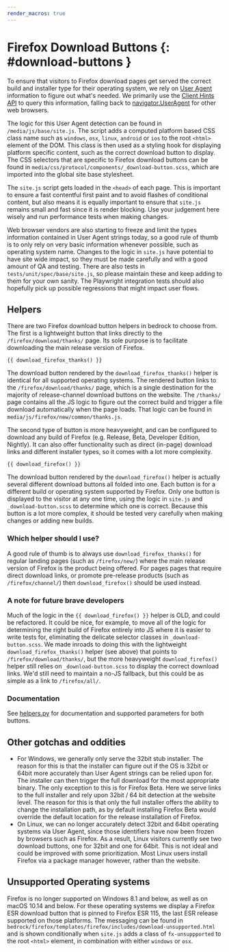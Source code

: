 ```yaml
---
render_macros: true
---
```


# Firefox Download Buttons {: #download-buttons }

To ensure that visitors to Firefox download pages get served the correct build and installer type for their operating system, we rely on [User Agent](https://developer.mozilla.org/docs/Glossary/User_agent) information to figure out what's needed. We primarily use the [Client Hints API](https://developer.mozilla.org/docs/Web/HTTP/Guides/Client_hints) to query this information, falling back to [navigator.UserAgent](https://developer.mozilla.org/docs/Web/API/Navigator/userAgent) for other web browsers.

The logic for this User Agent detection can be found in `/media/js/base/site.js`. The script adds a computed platform based CSS class name such as `windows`, `osx`, `linux`, `android` or `ios` to the root `<html>` element of the DOM. This class is then used as a styling hook for displaying platform specific content, such as the correct download button to display. The CSS selectors that are specific to Firefox download buttons can be found in `media/css/protocol/components/_download-button.scss`, which are imported into the global site base stylesheet.

The `site.js` script gets loaded in the `<head>` of each page. This is important to ensure a fast contentful first paint and to avoid flashes of conditional content, but also means it is equally important to ensure that `site.js` remains small and fast since it is render blocking. Use your judgement here wisely and run performance tests when making changes.

Web browser vendors are also starting to freeze and limit the types information contained in User Agent strings today, so a good rule of thumb is to only rely on very basic information whenever possible, such as operating system name. Changes to the logic in `site.js` have potential to have site wide impact, so they must be made carefully and with a good amount of QA and testing. There are also tests in `tests/unit/spec/base/site.js`, so please maintain these and keep adding to them for your own sanity. The Playwright integration tests should also hopefully pick up possible regressions that might impact user flows.

## Helpers

There are two Firefox download button helpers in bedrock to choose from. The first is a lightweight button that links directly to the `/firefox/download/thanks/` page. Its sole purpose is to facilitate downloading the main release version of Firefox.

``` jinja
{{ download_firefox_thanks() }}
```

The download button rendered by the `download_firefox_thanks()` helper is identical for all supported operating systems. The rendered button links to the `/firefox/download/thanks/` page, which is a single destination for the majority of release-channel download buttons on the website. The `/thanks/` page contains all the JS logic to figure out the correct build and trigger a file download automatically when the page loads. That logic can be found in `media/js/firefox/new/common/thanks.js`.

The second type of button is more heavyweight, and can be configured to download any build of Firefox (e.g. Release, Beta, Developer Edition, Nightly). It can also offer functionality such as direct (in-page) download links and different installer types, so it comes with a lot more complexity.

``` jinja
{{ download_firefox() }}
```

The download button rendered by the `download_firefox()` helper is actually several different download buttons all folded into one. Each button is for a different build or operating system supported by Firefox. Only one button is displayed to the visitor at any one time, using the logic in `site.js` and `_download-button.scss` to determine which one is correct. Because this button is a lot more complex, it should be tested very carefully when making changes or adding new builds.

### Which helper should I use?

A good rule of thumb is to always use `download_firefox_thanks()` for regular landing pages (such as `/firefox/new/`) where the main release version of Firefox is the product being offered. For pages pages that require direct download links, or promote pre-release products (such as `/firefox/channel/`) then `download_firefox()` should be used instead.

### A note for future brave developers

Much of the logic in the `{{ download_firefox() }}` helper is OLD, and could be refactored. It could be nice, for example, to move all of the logic for determining the right build of Firefox entirely into JS where it is easier to write tests for, eliminating the delicate selector classes in `_download-button.scss`. We made inroads to doing this with the lightweight `download_firefox_thanks()` helper (see above) that points to `/firefox/download/thanks/`, but the more heavyweight `download_firefox()` helper still relies on `_download-button.scss` to display the correct download links. We'd still need to maintain a no-JS fallback, but this could be as simple as a link to `/firefox/all/`.

### Documentation

See [helpers.py](https://github.com/mozilla/bedrock/blob/main/bedrock/firefox/templatetags/helpers.py) for documentation and supported parameters for both buttons.

## Other gotchas and oddities

- For Windows, we generally only serve the 32bit stub installer. The reason for this is that the installer can figure out if the OS is 32bit or 64bit more accurately than User Agent strings can be relied upon for. The installer can then trigger the full download for the most appropriate binary. The only exception to this is for Firefox Beta. Here we serve links to the full installer and rely upon 32bit / 64 bit detection at the website level. The reason for this is that only the full installer offers the ability to change the installation path, as by default installing Firefox Beta would override the default location for the release installation of Firefox.
- On Linux, we can no longer accurately detect 32bit and 64bit operating systems via User Agent, since those identifiers have now been frozen by browsers such as Firefox. As a result, Linux visitors currently see two download buttons, one for 32bit and one for 64bit. This is not ideal and could be improved with some prioritization. Most Linux users install Firefox via a package manager however, rather than the website.

## Unsupported Operating systems

Firefox is no longer supported on Windows 8.1 and below, as well as on macOS 10.14 and below. For these operating systems we display a Firefox ESR download button that is pinned to Firefox ESR 115, the last ESR release supported on those platforms. The messaging can be found in `bedrock/firefox/templates/firefox/includes/download-unsupported.html` and is shown conditionally when `site.js` adds a class of `fx-unsuppported` to the root `<html>` element, in combination with either `windows` or `osx`.
